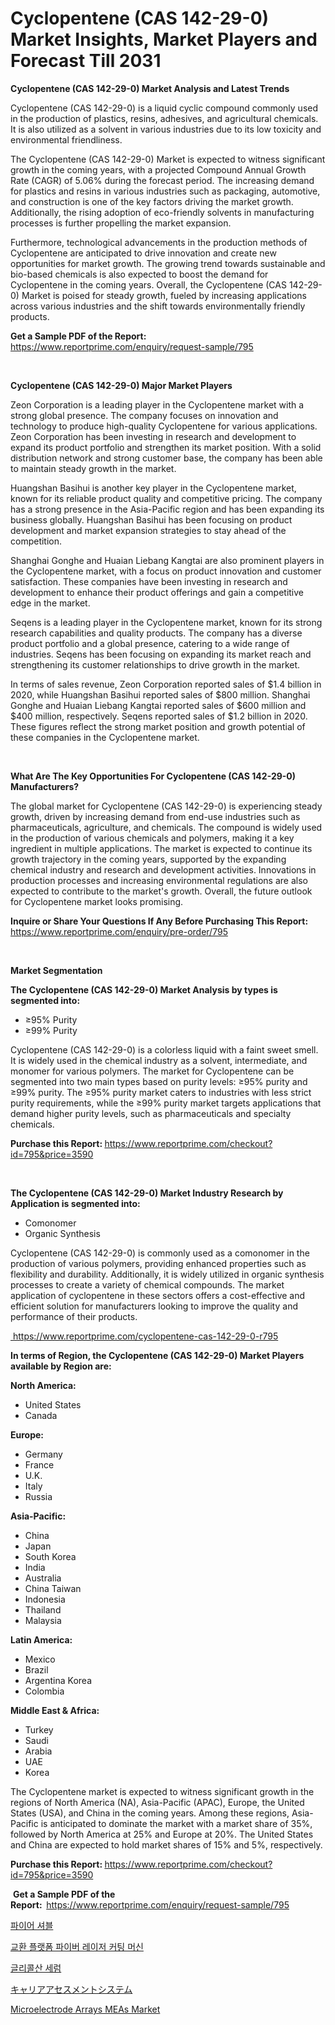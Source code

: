 <p><h1>Cyclopentene (CAS 142-29-0) Market Insights, Market Players and Forecast Till 2031</h1></p><p><strong>Cyclopentene (CAS 142-29-0) Market Analysis and Latest Trends</strong></p>
<p><p>Cyclopentene (CAS 142-29-0) is a liquid cyclic compound commonly used in the production of plastics, resins, adhesives, and agricultural chemicals. It is also utilized as a solvent in various industries due to its low toxicity and environmental friendliness.</p><p>The Cyclopentene (CAS 142-29-0) Market is expected to witness significant growth in the coming years, with a projected Compound Annual Growth Rate (CAGR) of 5.06% during the forecast period. The increasing demand for plastics and resins in various industries such as packaging, automotive, and construction is one of the key factors driving the market growth. Additionally, the rising adoption of eco-friendly solvents in manufacturing processes is further propelling the market expansion.</p><p>Furthermore, technological advancements in the production methods of Cyclopentene are anticipated to drive innovation and create new opportunities for market growth. The growing trend towards sustainable and bio-based chemicals is also expected to boost the demand for Cyclopentene in the coming years. Overall, the Cyclopentene (CAS 142-29-0) Market is poised for steady growth, fueled by increasing applications across various industries and the shift towards environmentally friendly products.</p></p>
<p><strong>Get a Sample PDF of the Report:&nbsp;</strong> <a href="https://www.reportprime.com/enquiry/request-sample/795">https://www.reportprime.com/enquiry/request-sample/795</a></p>
<p>&nbsp;</p>
<p><strong>Cyclopentene (CAS 142-29-0) Major Market Players</strong></p>
<p><p>Zeon Corporation is a leading player in the Cyclopentene market with a strong global presence. The company focuses on innovation and technology to produce high-quality Cyclopentene for various applications. Zeon Corporation has been investing in research and development to expand its product portfolio and strengthen its market position. With a solid distribution network and strong customer base, the company has been able to maintain steady growth in the market.</p><p>Huangshan Basihui is another key player in the Cyclopentene market, known for its reliable product quality and competitive pricing. The company has a strong presence in the Asia-Pacific region and has been expanding its business globally. Huangshan Basihui has been focusing on product development and market expansion strategies to stay ahead of the competition.</p><p>Shanghai Gonghe and Huaian Liebang Kangtai are also prominent players in the Cyclopentene market, with a focus on product innovation and customer satisfaction. These companies have been investing in research and development to enhance their product offerings and gain a competitive edge in the market.</p><p>Seqens is a leading player in the Cyclopentene market, known for its strong research capabilities and quality products. The company has a diverse product portfolio and a global presence, catering to a wide range of industries. Seqens has been focusing on expanding its market reach and strengthening its customer relationships to drive growth in the market.</p><p>In terms of sales revenue, Zeon Corporation reported sales of $1.4 billion in 2020, while Huangshan Basihui reported sales of $800 million. Shanghai Gonghe and Huaian Liebang Kangtai reported sales of $600 million and $400 million, respectively. Seqens reported sales of $1.2 billion in 2020. These figures reflect the strong market position and growth potential of these companies in the Cyclopentene market.</p></p>
<p>&nbsp;</p>
<p><strong>What Are The Key Opportunities For Cyclopentene (CAS 142-29-0) Manufacturers?</strong></p>
<p><p>The global market for Cyclopentene (CAS 142-29-0) is experiencing steady growth, driven by increasing demand from end-use industries such as pharmaceuticals, agriculture, and chemicals. The compound is widely used in the production of various chemicals and polymers, making it a key ingredient in multiple applications. The market is expected to continue its growth trajectory in the coming years, supported by the expanding chemical industry and research and development activities. Innovations in production processes and increasing environmental regulations are also expected to contribute to the market's growth. Overall, the future outlook for Cyclopentene market looks promising.</p></p>
<p><strong>Inquire or Share Your Questions If Any Before Purchasing This Report:</strong> <a href="https://www.reportprime.com/enquiry/pre-order/795">https://www.reportprime.com/enquiry/pre-order/795</a></p>
<p>&nbsp;</p>
<p><strong>Market Segmentation</strong></p>
<p><strong>The Cyclopentene (CAS 142-29-0) Market Analysis by types is segmented into:</strong></p>
<p><ul><li>≥95% Purity</li><li>≥99% Purity</li></ul></p>
<p><p>Cyclopentene (CAS 142-29-0) is a colorless liquid with a faint sweet smell. It is widely used in the chemical industry as a solvent, intermediate, and monomer for various polymers. The market for Cyclopentene can be segmented into two main types based on purity levels: ≥95% purity and ≥99% purity. The ≥95% purity market caters to industries with less strict purity requirements, while the ≥99% purity market targets applications that demand higher purity levels, such as pharmaceuticals and specialty chemicals.</p></p>
<p><strong>Purchase this Report:&nbsp;</strong><a href="https://www.reportprime.com/checkout?id=795&price=3590">https://www.reportprime.com/checkout?id=795&price=3590</a></p>
<p>&nbsp;</p>
<p><strong>The Cyclopentene (CAS 142-29-0) Market Industry Research by Application is segmented into:</strong></p>
<p><ul><li>Comonomer</li><li>Organic Synthesis</li></ul></p>
<p><p>Cyclopentene (CAS 142-29-0) is commonly used as a comonomer in the production of various polymers, providing enhanced properties such as flexibility and durability. Additionally, it is widely utilized in organic synthesis processes to create a variety of chemical compounds. The market application of cyclopentene in these sectors offers a cost-effective and efficient solution for manufacturers looking to improve the quality and performance of their products.</p></p>
<p><a href="https://www.reportprime.com/cyclopentene-cas-142-29-0-r795">&nbsp;https://www.reportprime.com/cyclopentene-cas-142-29-0-r795</a></p>
<p><strong>In terms of Region, the Cyclopentene (CAS 142-29-0) Market Players available by Region are:</strong></p>
<p>
    <p> <strong> North America: </strong>
        <ul>
            <li>United States</li>
            <li>Canada</li>
        </ul>
        </p> 
    <p> <strong> Europe: </strong>
        <ul>
            <li>Germany</li>
            <li>France</li>
            <li>U.K.</li>
            <li>Italy</li>
            <li>Russia</li>
        </ul>
        </p> 
    <p> <strong> Asia-Pacific: </strong>
        <ul>
            <li>China</li>
            <li>Japan</li>
            <li>South Korea</li>
            <li>India</li>
            <li>Australia</li>
            <li>China Taiwan</li>
            <li>Indonesia</li>
            <li>Thailand</li>
            <li>Malaysia</li>
        </ul>
        </p> 
    <p> <strong> Latin America: </strong>
        <ul>
            <li>Mexico</li>
            <li>Brazil</li>
            <li>Argentina Korea</li>
            <li>Colombia</li>
        </ul>
        </p> 
    <p> <strong> Middle East & Africa: </strong>
        <ul>
            <li>Turkey</li>
            <li>Saudi</li>
            <li>Arabia</li>
            <li>UAE</li>
            <li>Korea</li>
        </ul>
    </p>
    </p>
<p><p>The Cyclopentene market is expected to witness significant growth in the regions of North America (NA), Asia-Pacific (APAC), Europe, the United States (USA), and China in the coming years. Among these regions, Asia-Pacific is anticipated to dominate the market with a market share of 35%, followed by North America at 25% and Europe at 20%. The United States and China are expected to hold market shares of 15% and 5%, respectively.</p></p>
<p><strong>Purchase this Report: </strong><a href="https://www.reportprime.com/checkout?id=795&price=3590">https://www.reportprime.com/checkout?id=795&price=3590</a></p>
<p>&nbsp;<strong>Get a Sample PDF of the Report:&nbsp;&nbsp;</strong><a href="https://www.reportprime.com/enquiry/request-sample/795">https://www.reportprime.com/enquiry/request-sample/795</a></p>
<p><strong></strong></p>
<p><p><a href="https://github.com/oajzkywllm460/Market-Research-Report-List-2/blob/main/110111967826.md">파이어 셔블</a></p><p><a href="https://medium.com/@goonfghyt6587/%EA%B5%90%ED%99%98-%ED%94%8C%EB%9E%AB%ED%8F%BC-%EC%84%AC%EC%9C%A0-%EB%A0%88%EC%9D%B4%EC%A0%80-%EC%BB%A4%ED%8C%85-%EA%B8%B0%EA%B3%84-%EC%8B%9C%EC%9E%A5-%EA%B2%BD%EC%9F%81-%EB%B6%84%EC%84%9D-%EC%8B%9C%EC%9E%A5-%EB%8F%99%ED%96%A5-%EB%B0%8F-2031%EB%85%84%EA%B9%8C%EC%A7%80%EC%9D%98-%EC%98%88%EC%B8%A1-27abf17ec053">교환 플랫폼 파이버 레이저 커팅 머신</a></p><p><a href="https://medium.com/@autumnberge/%EA%B8%80%EB%A6%AC%EC%BD%9C-%EC%82%B0-%EC%84%B8%EB%9F%BC-%EC%8B%9C%EC%9E%A5-2031%EB%85%84%EA%B9%8C%EC%A7%80%EC%9D%98-%ED%8A%B8%EB%A0%8C%EB%93%9C-%EC%98%88%EC%B8%A1-%EB%B0%8F-%EA%B2%BD%EC%9F%81-%EB%B6%84%EC%84%9D-e36f15339d21">글리콜산 세럼</a></p><p><a href="https://medium.com/@reyeshowell66/%E3%82%AD%E3%83%A3%E3%83%AA%E3%82%A2%E3%82%A2%E3%82%BB%E3%82%B9%E3%83%A1%E3%83%B3%E3%83%88%E3%82%B7%E3%82%B9%E3%83%86%E3%83%A0%E5%B8%82%E5%A0%B4-%E7%AB%B6%E4%BA%89%E5%88%86%E6%9E%90-%E5%B8%82%E5%A0%B4%E5%8B%95%E5%90%91-2031%E5%B9%B4%E3%81%BE%E3%81%A7%E3%81%AE%E4%BA%88%E6%B8%AC-af3d41ec385f">キャリアアセスメントシステム</a></p><p><a href="https://www.linkedin.com/pulse/microelectrode-arrays-meas-market-share-evolution-growth-wdmwe">Microelectrode Arrays MEAs Market</a></p></p>